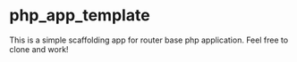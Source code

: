 # php_app_template
This is a simple scaffolding app for router base php application. Feel free to clone and work!
